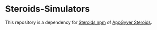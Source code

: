 Steroids-Simulators
===================

This repository is a dependency for [Steroids npm](//github.com/AppGyver/steroids) of [AppGyver Steroids](http://www.appgyver.com/steroids).
